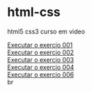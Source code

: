 # html-css
 html5 css3 curso em video

 <a href="https://adalberto-martins.github.io/html-css/exercicios/ex001/index.html">Executar o exercio 001</a> <br>
 <a href="https://adalberto-martins.github.io/html-css/exercicios/ex002/index.html">Executar o exercio 002</a> <br>
 <a href="https://adalberto-martins.github.io/html-css/exercicios/ex003/index.html">Executar o exercio 003</a> <br>
 <a href="https://adalberto-martins.github.io/html-css/exercicios/ex004/index.html">Executar o exercio 004</a> <br>
 <a href="https://adalberto-martins.github.io/html-css/exercicios/ex006/index.html">Executar o exercio 006</a> <br>
 br